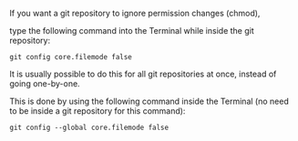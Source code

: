 If you want a git repository to ignore permission changes (chmod),

type the following command into the Terminal while inside the git repository:

```
git config core.filemode false
```

It is usually possible to do this for all git repositories at once, instead of going one-by-one.

This is done by using the following command inside the Terminal (no need to be inside a git
repository for this command):

```
git config --global core.filemode false
```
